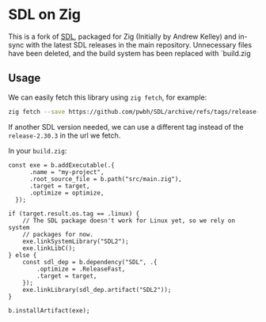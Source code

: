 # SDL on Zig

This is a fork of [SDL](https://www.libsdl.org/), packaged for Zig (Initially by Andrew Kelley) and in-sync with the latest SDL releases in the main repository.
Unnecessary files have been deleted, and the build system has been replaced with `build.zig

## Usage

We can easily fetch this library using `zig fetch`, for example:

```bash
zig fetch --save https://github.com/pwbh/SDL/archive/refs/tags/release-2.30.3.tar.gz
```

If another SDL version needed, we can use a different tag instead of the `release-2.30.3` in the url we fetch.

In your `build.zig`:

```zig
const exe = b.addExecutable(.{
      .name = "my-project",
      .root_source_file = b.path("src/main.zig"),
      .target = target,
      .optimize = optimize,
  });

if (target.result.os.tag == .linux) {
    // The SDL package doesn't work for Linux yet, so we rely on system
    // packages for now.
    exe.linkSystemLibrary("SDL2");
    exe.linkLibC();
} else {
    const sdl_dep = b.dependency("SDL", .{
        .optimize = .ReleaseFast,
        .target = target,
    });
    exe.linkLibrary(sdl_dep.artifact("SDL2"));
}

b.installArtifact(exe);
```
